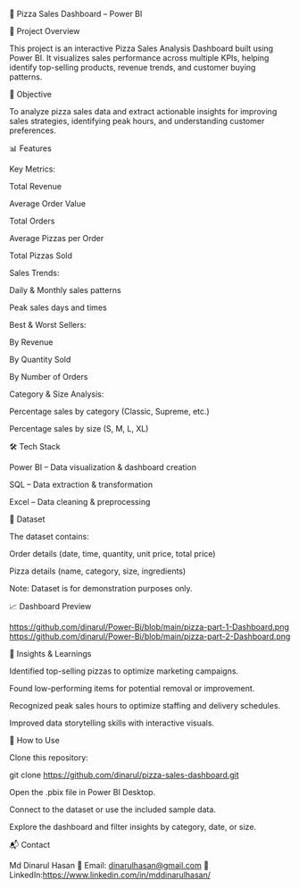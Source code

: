 🍕 Pizza Sales Dashboard – Power BI

📌 Project Overview

This project is an interactive Pizza Sales Analysis Dashboard built using Power BI.
It visualizes sales performance across multiple KPIs, helping identify top-selling products, revenue trends, and customer buying patterns.

🎯 Objective

To analyze pizza sales data and extract actionable insights for improving sales strategies, identifying peak hours, and understanding customer preferences.

📊 Features

Key Metrics:

Total Revenue

Average Order Value

Total Orders

Average Pizzas per Order

Total Pizzas Sold

Sales Trends:

Daily & Monthly sales patterns

Peak sales days and times

Best & Worst Sellers:

By Revenue

By Quantity Sold

By Number of Orders

Category & Size Analysis:

Percentage sales by category (Classic, Supreme, etc.)

Percentage sales by size (S, M, L, XL)

🛠 Tech Stack

Power BI – Data visualization & dashboard creation

SQL – Data extraction & transformation

Excel – Data cleaning & preprocessing

📂 Dataset

The dataset contains:

Order details (date, time, quantity, unit price, total price)

Pizza details (name, category, size, ingredients)

Note: Dataset is for demonstration purposes only.

📈 Dashboard Preview

https://github.com/dinarul/Power-Bi/blob/main/pizza-part-1-Dashboard.png
https://github.com/dinarul/Power-Bi/blob/main/pizza-part-2-Dashboard.png

🚀 Insights & Learnings

Identified top-selling pizzas to optimize marketing campaigns.

Found low-performing items for potential removal or improvement.

Recognized peak sales hours to optimize staffing and delivery schedules.

Improved data storytelling skills with interactive visuals.

📌 How to Use

Clone this repository:

git clone https://github.com/dinarul/pizza-sales-dashboard.git


Open the .pbix file in Power BI Desktop.

Connect to the dataset or use the included sample data.

Explore the dashboard and filter insights by category, date, or size.

📬 Contact

Md Dinarul Hasan
📧 Email: dinarulhasan@gmail.com
🔗 LinkedIn:https://www.linkedin.com/in/mddinarulhasan/
